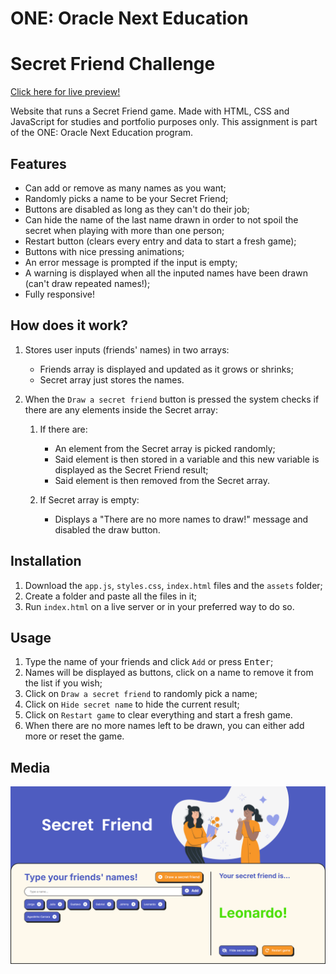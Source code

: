 # ONE: Oracle Next Education

# Secret Friend Challenge

[<ins>Click here for live preview!</ins>](https://gummms.github.io/challengeSecretFriend_en/)

Website that runs a Secret Friend game. Made with HTML, CSS and JavaScript for studies and portfolio purposes only. This assignment is part of the ONE: Oracle Next Education program.

## Features

- Can add or remove as many names as you want;
- Randomly picks a name to be your Secret Friend;
- Buttons are disabled as long as they can't do their job;
- Can hide the name of the last name drawn in order to not spoil the secret when playing with more than one person;
- Restart button (clears every entry and data to start a fresh game);
- Buttons with nice pressing animations;
- An error message is prompted if the input is empty;
- A warning is displayed when all the inputed names have been drawn (can't draw repeated names!);
- Fully responsive!

## How does it work?

1. Stores user inputs (friends' names) in two arrays:

   - Friends array is displayed and updated as it grows or shrinks;
   - Secret array just stores the names.

2. When the `Draw a secret friend` button is pressed the system checks if there are any elements inside the Secret array:

   1. If there are:

      - An element from the Secret array is picked randomly;
      - Said element is then stored in a variable and this new variable is displayed as the Secret Friend result;
      - Said element is then removed from the Secret array.

   2. If Secret array is empty:
      - Displays a "There are no more names to draw!" message and disabled the draw button.

## Installation

1. Download the `app.js`, `styles.css`, `index.html` files and the `assets` folder;
2. Create a folder and paste all the files in it;
3. Run `index.html` on a live server or in your preferred way to do so.

## Usage

1. Type the name of your friends and click `Add` or press <kbd>Enter</kbd>;
2. Names will be displayed as buttons, click on a name to remove it from the list if you wish;
3. Click on `Draw a secret friend` to randomly pick a name;
4. Click on `Hide secret name` to hide the current result;
5. Click on `Restart game` to clear everything and start a fresh game.
6. When there are no more names left to be drawn, you can either add more or reset the game.

## Media

![alt text](assets/screenshot.png)
